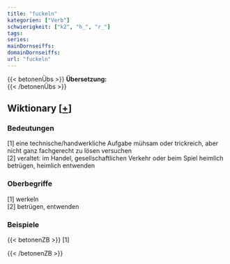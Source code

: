 ```yaml
---
title: "fuckeln"
kategorien: ["Verb"]
schwierigkeit: ["k2", "h_", "r_"]
tags:
series:
mainDornseiffs:
domainDornseiffs:
url: "fuckeln"
---
```


{{< betonenÜbs >}}
**Übersetzung:**  
{{< /betonenÜbs >}}

## Wiktionary [[+](https://de.wiktionary.org/wiki/fuckeln)]

### Bedeutungen
[1] eine technische/handwerkliche Aufgabe mühsam oder trickreich, aber nicht ganz fachgerecht zu lösen versuchen  
[2] veraltet: im Handel, gesellschaftlichen Verkehr oder beim Spiel heimlich betrügen, heimlich entwenden  

### Oberbegriffe
[1] werkeln  
[2] betrügen, entwenden  

### Beispiele
{{< betonenZB >}}
[1]  

{{< /betonenZB >}}

